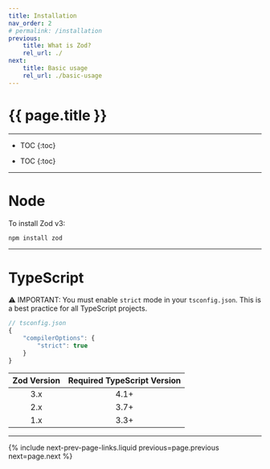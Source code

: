 ```yaml
---
title: Installation
nav_order: 2
# permalink: /installation
previous:
    title: What is Zod?
    rel_url: ./
next:
    title: Basic usage
    rel_url: ./basic-usage
---
```


# {{ page.title }}

---

- TOC
{:toc}

- TOC {:toc}

---

# Node
To install Zod v3:

```sh
npm install zod
```

---

# TypeScript
⚠️ IMPORTANT: You must enable `strict` mode in your `tsconfig.json`. This is a best practice for all TypeScript projects.

```ts
// tsconfig.json
{
    "compilerOptions": {
        "strict": true
    }
}
```

| Zod Version | Required TypeScript Version |
| :--: | :--: |
| 3.x | 4.1+ |
| 2.x | 3.7+ |
| 1.x | 3.3+ |

---
{% include next-prev-page-links.liquid previous=page.previous next=page.next %}